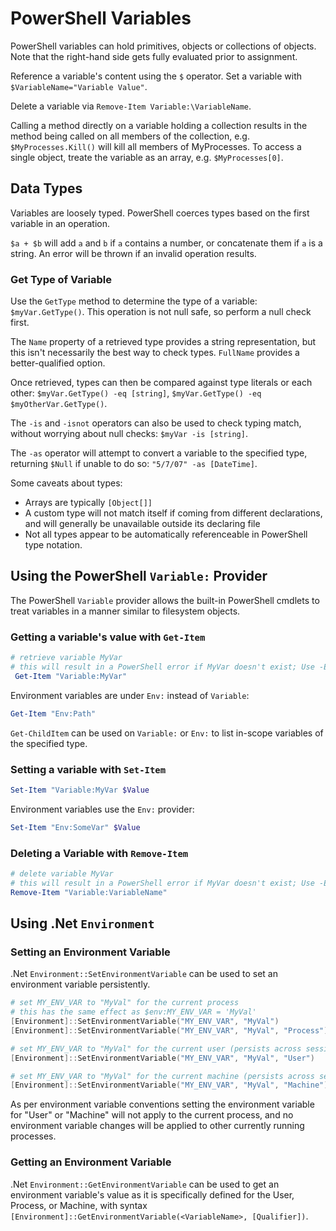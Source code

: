 # PowerShell Variables
PowerShell variables can hold primitives, objects or collections of objects. Note that the right-hand side gets fully evaluated prior to assignment.

Reference a variable's content using the `$` operator. Set a variable with `$VariableName="Variable Value"`.

Delete a variable via `Remove-Item Variable:\VariableName`.

Calling a method directly on a variable holding a collection results in the method being called on all members of the collection, e.g. `$MyProcesses.Kill()` will kill all members of MyProcesses. To access a single object, treate the variable as an array, e.g. `$MyProcesses[0]`.

## Data Types
Variables are loosely typed. PowerShell coerces types based on the first variable in an operation.

`$a + $b` will add `a` and `b` if `a` contains a number, or concatenate them if `a` is a string. An error will be thrown if an invalid operation results.

### Get Type of Variable
Use the `GetType` method to determine the type of a variable: `$myVar.GetType()`. This operation is not null safe, so perform a null check first.

The `Name` property of a retrieved type provides a string representation, but this isn't necessarily the best way to check types. `FullName` provides a better-qualified option.

Once retrieved, types can then be compared against type literals or each other: `$myVar.GetType() -eq [string]`, `$myVar.GetType() -eq $myOtherVar.GetType()`.

The `-is` and `-isnot` operators can also be used to check typing match, without worrying about null checks: `$myVar -is [string]`.

The `-as` operator will attempt to convert a variable to the specified type, returning `$Null` if unable to do so: `"5/7/07" -as [DateTime]`.

Some caveats about types:
* Arrays are typically `[Object[]]`
* A custom type will not match itself if coming from different declarations, and will generally be unavailable outside its declaring file
* Not all types appear to be automatically referenceable in PowerShell type notation.


## Using the PowerShell `Variable:` Provider

The PowerShell `Variable` provider allows the built-in PowerShell cmdlets to treat variables in a manner similar to filesystem objects.

### Getting a variable's value with `Get-Item`

``` PowerShell
# retrieve variable MyVar
# this will result in a PowerShell error if MyVar doesn't exist; Use -ErrorAction and -ErrorVariable to handle
 Get-Item "Variable:MyVar"
```

Environment variables are under `Env:` instead of `Variable`:

``` PowerShell
Get-Item "Env:Path"
```

`Get-ChildItem` can be used on `Variable:` or `Env:` to list in-scope variables of the specified type.

### Setting a variable with `Set-Item`

``` PowerShell
Set-Item "Variable:MyVar $Value
```

Environment variables use the `Env:` provider:

``` PowerShell
Set-Item "Env:SomeVar" $Value
```

### Deleting a Variable with `Remove-Item`

``` PowerShell
# delete variable MyVar
# this will result in a PowerShell error if MyVar doesn't exist; Use -ErrorAction and -ErrorVariable to handle
Remove-Item "Variable:VariableName"
```



## Using .Net `Environment`

### Setting an Environment Variable
.Net `Environment::SetEnvironmentVariable` can be used to set an environment variable persistently.

``` PowerShell
# set MY_ENV_VAR to "MyVal" for the current process
# this has the same effect as $env:MY_ENV_VAR = 'MyVal'
[Environment]::SetEnvironmentVariable("MY_ENV_VAR", "MyVal")
[Environment]::SetEnvironmentVariable("MY_ENV_VAR", "MyVal", "Process")

# set MY_ENV_VAR to "MyVal" for the current user (persists across sessions, change visible to new processes only)
[Environment]::SetEnvironmentVariable("MY_ENV_VAR", "MyVal", "User")

# set MY_ENV_VAR to "MyVal" for the current machine (persists across sessions, change visible to new processes only)
[Environment]::SetEnvironmentVariable("MY_ENV_VAR", "MyVal", "Machine")
```

As per environment variable conventions setting the environment variable for "User" or "Machine" will not apply to the current process, and no environment variable changes will be applied to other currently running processes.


### Getting an Environment Variable
.Net `Environment::GetEnvironmentVariable` can be used to get an environment variable's value as it is specifically defined for the User, Process, or Machine, with syntax `[Environment]::GetEnvironmentVariable(<VariableName>, [Qualifier])`.